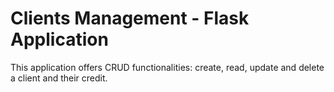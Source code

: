 # Clients Management - Flask Application

This application offers CRUD functionalities: create, read, update and delete a client and their credit.
